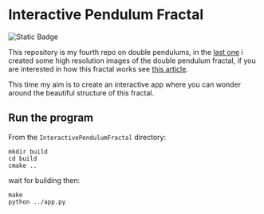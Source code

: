 # Interactive Pendulum Fractal

![Static Badge](https://img.shields.io/badge/License%20-%20MIT%20-%20green?style=flat-square)

This repository is my fourth repo on double pendulums, in the [last one](https://github.com/Mattia04/ALotOfPendulums2) i created some high resolution images of the double pendulum fractal, if you are interested in how this fractal works see [this article](https://www.famaf.unc.edu.ar/~vmarconi/fiscomp/Double.pdf).

This time my aim is to create an interactive app where you can wonder around the beautiful structure of this fractal.

## Run the program 

From the `InteractivePendulumFractal` directory:

    mkdir build
    cd build
    cmake ..

wait for building then:

    make
    python ../app.py
    
